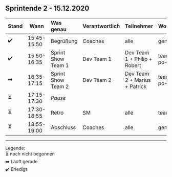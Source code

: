 ## Sprintende 2 - 15.12.2020

| Stand | Wann        | Was genau          | Verantwortlich | Teilnehmer                    | Wo               |
| ----- | ----------- | :----------------- | :------------- | :---------------------------- | :--------------- |
| ✔️     | 15:45-15:50 | Begrüßung          | Coaches        | alle                          | general          |
| ✔️     | 15:50-16:35 | Sprint Show Team 1 | Dev Team 1     | Dev Team 1 + Philip + Robert  | team1/team-po-sm |
| ➡️     | 16:35-17:15 | Sprint Show Team 2 | Dev Team 2     | Dev Team 2 + Marius + Patrick | team2/team-po-sm |
| ⏳     | 17:15-17:30 | _Pause_            |                |                               |                  |
| ⏳     | 17:30-18:55 | Retro              | SM             | alle                          | team-po-sm       |
| ⏳     | 18:55-19:00 | Abschluss          | Coaches        | alle                          | general          |
  
---
Legende:  
⏳ noch nicht begonnen  
➡️ Läuft gerade  
✔️ Erledigt
